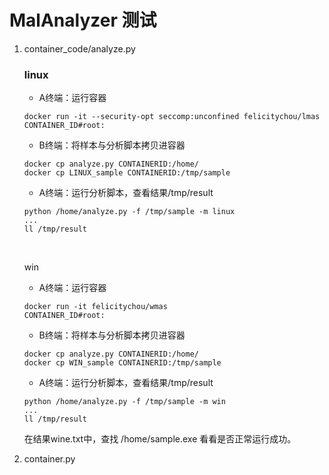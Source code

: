 # MalAnalyzer 测试

1. container_code/analyze.py

   ### linux

   - A终端：运行容器

   ```shell
   docker run -it --security-opt seccomp:unconfined felicitychou/lmas
   CONTAINER_ID#root:
   ```

   - B终端：将样本与分析脚本拷贝进容器

   ```shell
   docker cp analyze.py CONTAINERID:/home/
   docker cp LINUX_sample CONTAINERID:/tmp/sample
   ```

   - A终端：运行分析脚本，查看结果/tmp/result

   ```shell
   python /home/analyze.py -f /tmp/sample -m linux
   ...
   ll /tmp/result
   ```

   ​

   win

   - A终端：运行容器

   ```shell
   docker run -it felicitychou/wmas
   CONTAINER_ID#root:
   ```

   - B终端：将样本与分析脚本拷贝进容器

   ```shell
   docker cp analyze.py CONTAINERID:/home/
   docker cp WIN_sample CONTAINERID:/tmp/sample
   ```

   - A终端：运行分析脚本，查看结果/tmp/result

   ```shell
   python /home/analyze.py -f /tmp/sample -m win
   ...
   ll /tmp/result
   ```

   ​在结果wine.txt中，查找 /home/sample.exe 看看是否正常运行成功。​



1. container.py